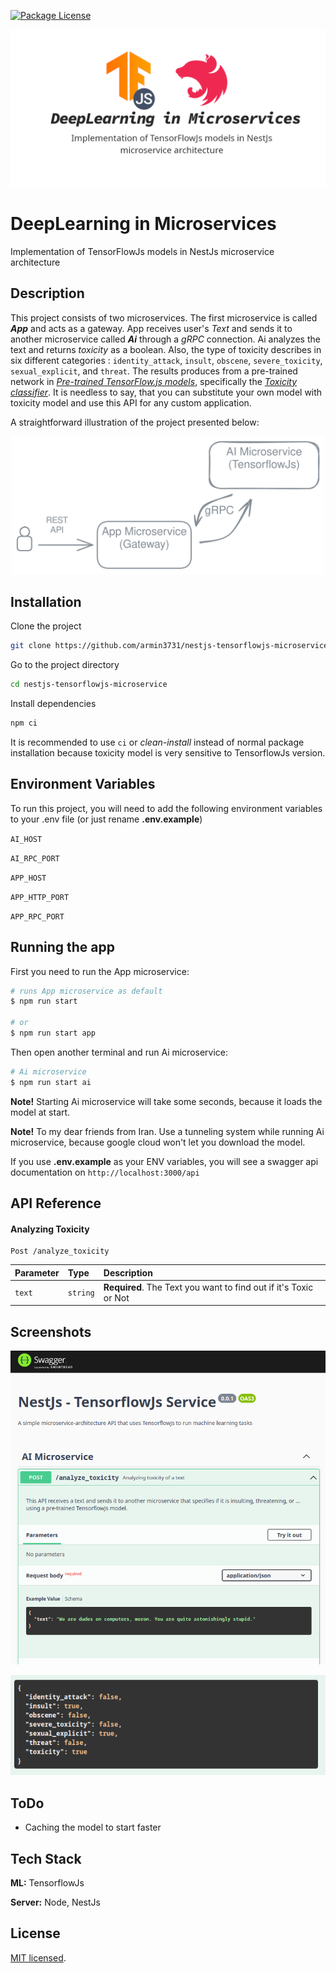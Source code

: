 <a href="https://github.com/armin3731/nestjs-tensorflowjs-microservice" target="_blank"><img src="https://img.shields.io/npm/l/@nestjs/core.svg" alt="Package License" /></a>

<p align="center">
  <img src="statics/nestjs-tensorflowjs-microservice-v3.png" width="800" alt="DeepLearning in Microservices" />
</p>

# DeepLearning in Microservices

Implementation of TensorFlowJs models in NestJs microservice architecture

## Description

This project consists of two microservices. The first microservice is called **_App_** and acts as a gateway. App receives user's _Text_ and sends it to another microservice called **_Ai_** through a _gRPC_ connection. Ai analyzes the text and returns _toxicity_ as a boolean. Also, the type of toxicity describes in six different categories : `identity_attack`, `insult`, `obscene`, `severe_toxicity`, `sexual_explicit`, and `threat`. The results produces from a pre-trained network in [_Pre-trained TensorFlow.js models_](https://github.com/tensorflow/tfjs-models/tree/master), specifically the [_Toxicity classifier_](https://github.com/tensorflow/tfjs-models/tree/master/toxicity). It is needless to say, that you can substitute your own model with toxicity model and use this API for any custom application.

A straightforward illustration of the project presented below:

<p align="center">
  <img src="statics/illustration_line.svg" width="500" alt="DeepLearning in Microservices" />
</p>

## Installation

Clone the project

```bash
git clone https://github.com/armin3731/nestjs-tensorflowjs-microservice
```

Go to the project directory

```bash
cd nestjs-tensorflowjs-microservice
```

Install dependencies

```bash
npm ci
```

It is recommended to use `ci` or _clean-install_ instead of normal package installation because toxicity model is very sensitive to TensorflowJs version.

## Environment Variables

To run this project, you will need to add the following environment variables to your .env file (or just rename **.env.example**)

`AI_HOST`

`AI_RPC_PORT`

`APP_HOST`

`APP_HTTP_PORT`

`APP_RPC_PORT`

## Running the app

First you need to run the App microservice:

```bash
# runs App microservice as default
$ npm run start

# or
$ npm run start app
```

Then open another terminal and run Ai microservice:

```bash
# Ai microservice
$ npm run start ai
```

**Note!** Starting Ai microservice will take some seconds, because it loads the model at start.

**Note!** To my dear friends from Iran. Use a tunneling system while running Ai microservice, because google cloud won't let you download the model.

If you use **.env.example** as your ENV variables, you will see a swagger api documentation on `http://localhost:3000/api`

## API Reference

#### Analyzing Toxicity

```http
Post /analyze_toxicity
```

| Parameter | Type     | Description                                                      |
| :-------- | :------- | :--------------------------------------------------------------- |
| `text`    | `string` | **Required**. The Text you want to find out if it's Toxic or Not |

## Screenshots

![API Screenshot](statics/api_screenshot.png)

![API Response](statics/responses.png)

## ToDo

- Caching the model to start faster

## Tech Stack

**ML:** TensorflowJs

**Server:** Node, NestJs

## License

[MIT licensed](LICENSE).
